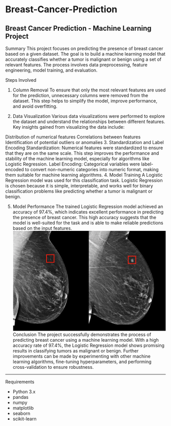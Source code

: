 # Breast-Cancer-Prediction

## Breast Cancer Prediction - Machine Learning Project

Summary
This project focuses on predicting the presence of breast cancer based on a given dataset. The goal is to build a machine learning model that accurately classifies whether a tumor is malignant or benign using a set of relevant features. The process involves data preprocessing, feature engineering, model training, and evaluation.


Steps Involved
1. Column Removal
To ensure that only the most relevant features are used for the prediction, unnecessary columns were removed from the dataset. This step helps to simplify the model, improve performance, and avoid overfitting.

2. Data Visualization
Various data visualizations were performed to explore the dataset and understand the relationships between different features. Key insights gained from visualizing the data include:

Distribution of numerical features
Correlations between features
Identification of potential outliers or anomalies
3. Standardization and Label Encoding
Standardization: Numerical features were standardized to ensure that they are on the same scale. This step improves the performance and stability of the machine learning model, especially for algorithms like Logistic Regression.
Label Encoding: Categorical variables were label-encoded to convert non-numeric categories into numeric format, making them suitable for machine learning algorithms.
4. Model Training
A Logistic Regression model was used for this classification task. Logistic Regression is chosen because it is simple, interpretable, and works well for binary classification problems like predicting whether a tumor is malignant or benign.

5. Model Performance
The trained Logistic Regression model achieved an accuracy of 97.4%, which indicates excellent performance in predicting the presence of breast cancer. This high accuracy suggests that the model is well-suited for the task and is able to make reliable predictions based on the input features.
![Alt Text](https://raw.githubusercontent.com/AISoltani/Breast-Cancer-Prediction/refs/heads/main/BreastCancerPR.png)
Conclusion
The project successfully demonstrates the process of predicting breast cancer using a machine learning model. With a high accuracy rate of 97.4%, the Logistic Regression model shows promising results in classifying tumors as malignant or benign. Further improvements can be made by experimenting with other machine learning algorithms, fine-tuning hyperparameters, and performing cross-validation to ensure robustness.
___
Requirements
- Python 3.x
- pandas
- numpy
- matplotlib
- seaborn
- scikit-learn
